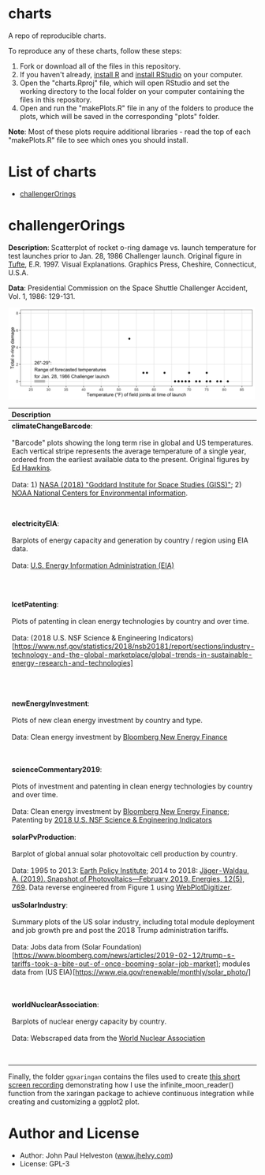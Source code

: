 charts
================

A repo of reproducible charts.

To reproduce any of these charts, follow these steps:

1. Fork or download all of the files in this repository.
2. If you haven't already, [install R](https://cloud.r-project.org/) and [install RStudio](https://www.rstudio.com/products/rstudio/download/preview/) on your computer.
3. Open the "charts.Rproj" file, which will open RStudio and set the working directory to the local folder on your computer containing the files in this repository.
4. Open and run the "makePlots.R" file in any of the folders to produce the plots, which will be saved in the corresponding "plots" folder.

**Note**: Most of these plots require additional libraries - read the top of each "makePlots.R" file to see which ones you should install.

# List of charts
- [challengerOrings](#challengerOrings)

# challengerOrings

**Description**: Scatterplot of rocket o-ring damage vs. launch temperature for test launches prior to Jan. 28, 1986 Challenger launch. Original figure in [Tufte](https://www.edwardtufte.com/), E.R. 1997. Visual Explanations. Graphics Press, Cheshire, Connecticut, U.S.A.

**Data**: Presidential Commission on the Space Shuttle Challenger Accident, Vol. 1, 1986: 129-131.

<img src="./challengerOrings/plots/challengerOrings.png" alt="Scatterplot of rocket o-ring damage vs. launch temperature" width="500"/>

| Description | Example Plot |
| :----------- | :------------: |
| **climateChangeBarcode**:<br><br>"Barcode" plots showing the long term rise in global and US temperatures. Each vertical stripe represents the average temperature of a single year, ordered from the earliest available data to the present. Original figures by [Ed Hawkins](http://www.climate-lab-book.ac.uk/2018/warming-stripes/\#more-5516).<br><br>Data: 1) [NASA (2018) "Goddard Institute for Space Studies (GISS)"](https://climate.nasa.gov/vital-signs/global-temperature/); 2) [NOAA National Centers for Environmental information](http://www.ncdc.noaa.gov/cag/). | *Global temperatures, 1880 - 2018, NASA* <img src="./climateChangeBarcode/plots/nasa_global_preview.png" alt="climateChangeBarcode" width="1000"/> |
| **electricityEIA**:<br><br>Barplots of energy capacity and generation by country / region using EIA data.<br><br>Data: [U.S. Energy Information Administration (EIA)](https://www.eia.gov/beta/international/data/browser/) | *Installed Wind and Nuclear Power Capacity by Country / Region, 2000 - 2016.* <img src="./electricityEIA/plots/windNuclearCapacityCompare.png" alt="electricityEIA" width="600"/> |
| **lcetPatenting**:<br><br>Plots of patenting in clean energy technologies by country and over time.<br><br>Data: (2018 U.S. NSF Science & Engineering Indicators)[https://www.nsf.gov/statistics/2018/nsb20181/report/sections/industry-technology-and-the-global-marketplace/global-trends-in-sustainable-energy-research-and-technologies] | *Annual USPTO Patents in Clean Energy Technologies, 2006 - 2016* <img src="./lcetPatenting/plots/patentPlot.png" alt="lcetPatenting" width="600"/> |
| **newEnergyInvestment**:<br><br>Plots of new clean energy investment by country and type.<br><br>Data: Clean energy investment by [Bloomberg New Energy Finance](https://about.bnef.com/clean-energy-investment/) | *New Investment in Clean Energy ($USD Billion), 2005 - 2018* <img src="./newEnergyInvestment/plots/countryLines.png" alt="newEnergyInvestment" width="600"/> |
| **scienceCommentary2019**:<br><br>Plots of investment and patenting in clean energy technologies by country and over time.<br><br>Data: Clean energy investment by [Bloomberg New Energy Finance](https://about.bnef.com/clean-energy-investment/); Patenting by [2018 U.S. NSF Science & Engineering Indicators](https://www.nsf.gov/statistics/2018/nsb20181/report/sections/industry-technology-and-the-global-marketplace/global-trends-in-sustainable-energy-research-and-technologies) | <img src="./scienceCommentary2019/plots/figure1.png" alt="scienceCommentary2019" width="400"/> |
| **solarPvProduction**:<br><br>Barplot of global annual solar photovoltaic cell production by country.<br><br>Data: 1995 to 2013: [Earth Policy Institute](http://www.earth-policy.org/data_center/C23); 2014 to 2018: [Jäger-Waldau, A. (2019). Snapshot of Photovoltaics—February 2019. Energies, 12(5), 769](https://www.mdpi.com/1996-1073/12/5/769). Data reverse engineered from Figure 1 using [WebPlotDigitizer](https://automeris.io/WebPlotDigitizer/). | *Annual Solar Voltaic Cell Production (GW), 2000 - 2018* <img src="./solarPvProduction/plots/solarBars.png" alt="solarPvProduction" width="400"/> |
| **usSolarIndustry**:<br><br>Summary plots of the US solar industry, including total module deployment and job growth pre and post the 2018 Trump administration tariffs.<br><br>Data: Jobs data from (Solar Foundation)[https://www.bloomberg.com/news/articles/2019-02-12/trump-s-tariffs-took-a-bite-out-of-once-booming-solar-job-market]; modules data from (US EIA)[https://www.eia.gov/renewable/monthly/solar_photo/] | *U.S. Solar Photovoltaic Module Shipments, 2006 - 2018* <img src="./usSolarIndustry/plots/moduleShipments.png" alt="usSolarIndustry" width="400"/> |
| **worldNuclearAssociation**:<br><br>Barplots of nuclear energy capacity by country.<br><br>Data: Webscraped data from the [World Nuclear Association](http://www.world-nuclear.org/information-library/facts-and-figures/world-nuclear-power-reactors-and-uranium-requireme.aspx) | *New Nuclear Energy Capacity (GW) by Country, 2008 - 2019* <img src="./worldNuclearAssociation/plots/newCapacity.png" alt="newCapacity" width="400"/> |

Finally, the folder `ggxaringan` contains the files used to create [this short screen recording](https://youtu.be/c436_dfk9-E) demonstrating how I use the infinite_moon_reader() function from the xaringan package to achieve continuous integration while creating and customizing a ggplot2 plot.

# Author and License
* Author: John Paul Helveston (www.jhelvy.com)
* License: GPL-3
